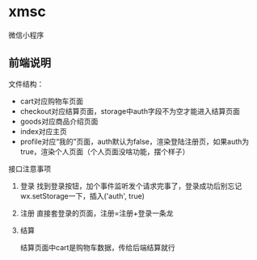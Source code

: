 # xmsc
微信小程序

## 前端说明

文件结构：

* cart对应购物车页面
* checkout对应结算页面，storage中auth字段不为空才能进入结算页面
* goods对应商品介绍页面
* index对应主页
* profile对应“我的”页面，auth默认为false，渲染登陆注册页，如果auth为true，渲染个人页面（个人页面没啥功能，摆个样子）

接口注意事项

1. 登录
   找到登录按钮，加个事件监听发个请求完事了，登录成功后别忘记wx.setStorage一下，插入('auth', true)

2. 注册
   直接套登录的页面，注册=注册+登录一条龙

3. 结算

   结算页面中cart是购物车数据，传给后端结算就行

